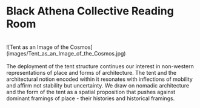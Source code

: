# Black Athena Collective Reading Room

<br />
![Tent as an Image of the Cosmos](images/Tent_as_an_Image_of_the_Cosmos.jpg)
<br />
<br />
The deployment of the tent structure continues our interest in non-western representations of place and forms of architecture. The tent and the architectural notion encoded within it resonates with inflections of mobility and affirm not stability but uncertainty. We draw on nomadic architecture and the form of the tent as a spatial proposition that pushes against dominant framings of place - their histories and historical framings.
